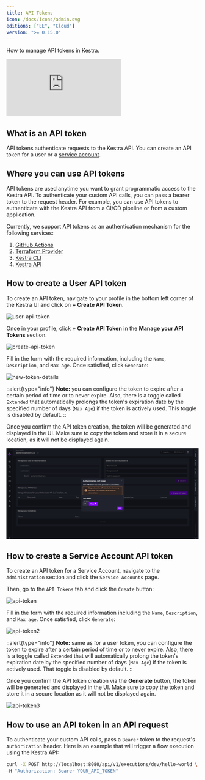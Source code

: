 ```yaml
---
title: API Tokens
icon: /docs/icons/admin.svg
editions: ["EE", "Cloud"]
version: ">= 0.15.0"
---
```


How to manage API tokens in Kestra.

<div class="video-container">
  <iframe src="https://www.youtube.com/embed/g-740VZLRdA?si=lHUE7qeI6ehOyfsf" title="YouTube video player" frameborder="0" allow="accelerometer; autoplay; clipboard-write; encrypted-media; gyroscope; picture-in-picture; web-share" referrerpolicy="strict-origin-when-cross-origin" allowfullscreen></iframe>
</div>

## What is an API token

API tokens authenticate requests to the Kestra API. You can create an API token for a user or a [service account](../06.enterprise/service-accounts.md).

## Where you can use API tokens

API tokens are used anytime you want to grant programmatic access to the Kestra API. To authenticate your custom API calls, you can pass a bearer token to the request header. For example, you can use API tokens to authenticate with the Kestra API from a CI/CD pipeline or from a custom application.

Currently, we support API tokens as an authentication mechanism for the following services:
1. [GitHub Actions](https://github.com/kestra-io/deploy-action)
2. [Terraform Provider](https://registry.terraform.io/providers/kestra-io/kestra/latest/docs)
3. [Kestra CLI](../../ee-server-cli/index.md)
4. [Kestra API](./api.md)

## How to create a User API token

To create an API token, navigate to your profile in the bottom left corner of the Kestra UI and click on **+ Create API Token**.

![user-api-token](/docs/enterprise/user-api-token.png)

Once in your profile, click **+ Create API Token** in the **Manage your API Tokens** section.

![create-api-token](/docs/enterprise/create-api-token.png)

Fill in the form with the required information, including the `Name`, `Description`, and `Max age`. Once satisfied, click `Generate`:

![new-token-details](/docs/enterprise/new-token-details.png)

::alert{type="info"}
**Note:** you can configure the token to expire after a certain period of time or to never expire. Also, there is a toggle called `Extended` that automatically prolongs the token's expiration date by the specified number of days (`Max Age`) if the token is actively used. This toggle is disabled by default.
::

Once you confirm the API token creation, the token will be generated and displayed in the UI. Make sure to copy the token and store it in a secure location, as it will not be displayed again.

![copy-and-save](/public/docs/enterprise/copy-and-save.png)

## How to create a Service Account API token

To create an API token for a Service Account, navigate to the `Administration` section and click the `Service Accounts` page.

Then, go to the `API Tokens` tab and click the `Create` button:

![api-token](/docs/enterprise/api-token.png)

Fill in the form with the required information including the `Name`, `Description`, and `Max age`. Once satisfied, click `Generate`:

![api-token2](/docs/enterprise/api-token2.png)

::alert{type="info"}
**Note:** same as for a user token, you can configure the token to expire after a certain period of time or to never expire. Also, there is a toggle called `Extended` that will automatically prolong the token's expiration date by the specified number of days (`Max Age`) if the token is actively used. That toggle is disabled by default.
::

Once you confirm the API token creation via the **Generate** button, the token will be generated and displayed in the UI. Make sure to copy the token and store it in a secure location as it will not be displayed again.

![api-token3](/docs/enterprise/api-token3.png)


## How to use an API token in an API request

To authenticate your custom API calls, pass a `Bearer` token to the request's `Authorization` header. Here is an example that will trigger a flow execution using the Kestra API:

```bash
curl -X POST http://localhost:8080/api/v1/executions/dev/hello-world \
-H "Authorization: Bearer YOUR_API_TOKEN"
```
